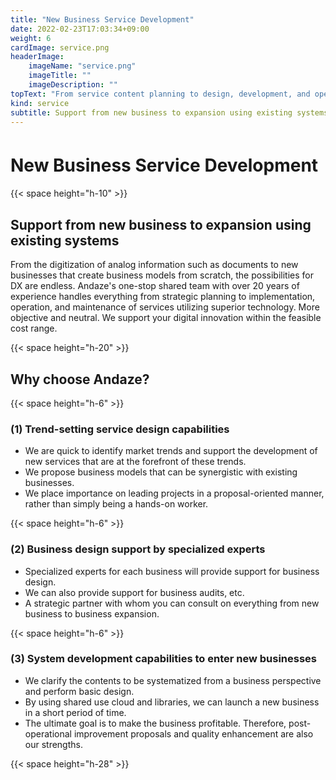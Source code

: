 ```yaml
---
title: "New Business Service Development"
date: 2022-02-23T17:03:34+09:00
weight: 6
cardImage: service.png
headerImage:
    imageName: "service.png"
    imageTitle: ""
    imageDescription: ""
topText: "From service content planning to design, development, and operation, we support the speedy launch of new business services with a sense of urgency."
kind: service
subtitle: Support from new business to expansion using existing systems
---
```


# New Business Service Development　

{{< space height="h-10" >}}

## Support from new business to expansion using existing systems  

From the digitization of analog information such as documents to new businesses that create business models from scratch, the possibilities for DX are endless. Andaze's one-stop shared team with over 20 years of experience handles everything from strategic planning to implementation, operation, and maintenance of services utilizing superior technology. More objective and neutral. We support your digital innovation within the feasible cost range.

{{< space height="h-20" >}}

## Why choose Andaze?

{{< space height="h-6" >}}

### (1) Trend-setting service design capabilities

* We are quick to identify market trends and support the development of new services that are at the forefront of these trends.
* We propose business models that can be synergistic with existing businesses.
* We place importance on leading projects in a proposal-oriented manner, rather than simply being a hands-on worker.

{{< space height="h-6" >}}

### (2) Business design support by specialized experts

* Specialized experts for each business will provide support for business design.
* We can also provide support for business audits, etc.
* A strategic partner with whom you can consult on everything from new business to business expansion.

{{< space height="h-6" >}}

### (3) System development capabilities to enter new businesses

* We clarify the contents to be systematized from a business perspective and perform basic design.
* By using shared use cloud and libraries, we can launch a new business in a short period of time.
* The ultimate goal is to make the business profitable. Therefore, post-operational improvement proposals and quality enhancement are also our strengths.

{{< space height="h-28" >}}
